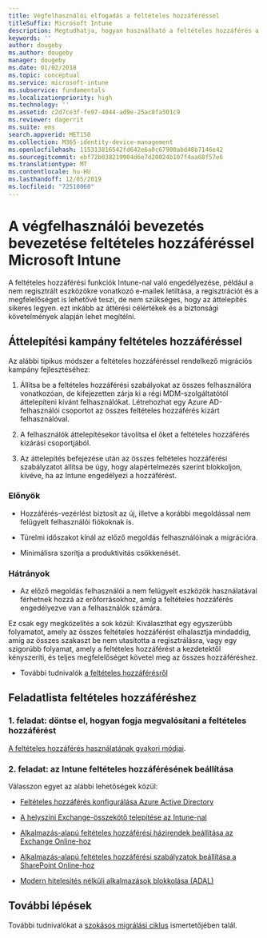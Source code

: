 ```yaml
---
title: Végfelhasználói elfogadás a feltételes hozzáféréssel
titleSuffix: Microsoft Intune
description: Megtudhatja, hogyan használható a feltételes hozzáférés a regisztrációhoz a Microsoft Intuneban.
keywords: ''
author: dougeby
ms.author: dougeby
manager: dougeby
ms.date: 01/02/2018
ms.topic: conceptual
ms.service: microsoft-intune
ms.subservice: fundamentals
ms.localizationpriority: high
ms.technology: ''
ms.assetid: c2d7ce3f-fe97-4044-ad9e-25ac8fa301c9
ms.reviewer: dagerrit
ms.suite: ems
search.appverid: MET150
ms.collection: M365-identity-device-management
ms.openlocfilehash: 115313816542fd642e6a0c67900abd48b7146e42
ms.sourcegitcommit: ebf72b038219904d6e7d20024b107f4aa68f57e6
ms.translationtype: MT
ms.contentlocale: hu-HU
ms.lasthandoff: 12/05/2019
ms.locfileid: "72510060"
---
```

# <a name="drive-end-user-adoption-with-conditional-access-in-microsoft-intune"></a>A végfelhasználói bevezetés bevezetése feltételes hozzáféréssel Microsoft Intune

A feltételes hozzáférési funkciók Intune-nal való engedélyezése, például a nem regisztrált eszközökre vonatkozó e-mailek letiltása, a regisztrációt és a megfelelőséget is lehetővé teszi, de nem szükséges, hogy az áttelepítés sikeres legyen. ezt inkább az áttérési célértékek és a biztonsági követelmények alapján lehet megítélni.

## <a name="migration-campaign-with-conditional-access"></a>Áttelepítési kampány feltételes hozzáféréssel

Az alábbi tipikus módszer a feltételes hozzáféréssel rendelkező migrációs kampány fejlesztéséhez:

1. Állítsa be a feltételes hozzáférési szabályokat az összes felhasználóra vonatkozóan, de kifejezetten zárja ki a régi MDM-szolgáltatótól áttelepíteni kívánt felhasználókat. Létrehozhat egy Azure AD-felhasználói csoportot az összes feltételes hozzáférés kizárt felhasználóval.

2. A felhasználók áttelepítésekor távolítsa el őket a feltételes hozzáférés kizárási csoportjából.

3. Az áttelepítés befejezése után az összes feltételes hozzáférési szabályzatot állítsa be úgy, hogy alapértelmezés szerint blokkoljon, kivéve, ha az Intune engedélyezi a hozzáférést.

### <a name="advantages"></a>Előnyök

- Hozzáférés-vezérlést biztosít az új, illetve a korábbi megoldással nem felügyelt felhasználói fiókoknak is.

- Türelmi időszakot kínál az előző megoldás felhasználóinak a migrációra.

- Minimálisra szorítja a produktivitás csökkenését.

### <a name="disadvantages"></a>Hátrányok

- Az előző megoldás felhasználói a nem felügyelt eszközök használatával férhetnek hozzá az erőforrásokhoz, amíg a feltételes hozzáférés engedélyezve van a felhasználók számára.


Ez csak egy megközelítés a sok közül: Kiválaszthat egy egyszerűbb folyamatot, amely az összes feltételes hozzáférést elhalasztja mindaddig, amíg az összes szakaszt be nem utasította a regisztrálásra, vagy egy szigorúbb folyamat, amely a feltételes hozzáférést a kezdetektől kényszeríti, és teljes megfelelőséget követel meg az összes hozzáféréshez.

- További tudnivalók [a feltételes hozzáférésről](../protect/conditional-access.md)

## <a name="task-list-for-conditional-access"></a>Feladatlista feltételes hozzáféréshez

### <a name="task-1-decide-how-you-are-going-to-implement-conditional-access"></a>1\. feladat: döntse el, hogyan fogja megvalósítani a feltételes hozzáférést

[A feltételes hozzáférés használatának gyakori módjai](../protect/conditional-access-intune-common-ways-use.md).

### <a name="task-2-set-up-intune-conditional-access"></a>2\. feladat: az Intune feltételes hozzáférésének beállítása

Válasszon egyet az alábbi lehetőségek közül:

- [Feltételes hozzáférés konfigurálása Azure Active Directory](https://docs.microsoft.com/azure/active-directory/active-directory-conditional-access-azure-portal)

- [A helyszíni Exchange-összekötő telepítése az Intune-nal](../protect/exchange-connector-install.md)

- [Alkalmazás-alapú feltételes hozzáférési házirendek beállítása az Exchange Online-hoz](../protect/app-based-conditional-access-intune-create.md)

- [Alkalmazás-alapú feltételes hozzáférési szabályzatok beállítása a SharePoint Online-hoz](../protect/app-based-conditional-access-intune-create.md)

- [Modern hitelesítés nélküli alkalmazások blokkolása (ADAL)](../protect/app-modern-authentication-block.md)

## <a name="next-steps"></a>További lépések

További tudnivalókat a [szokásos migrálási ciklus](../migration-guide-cycle.md) ismertetőjében talál.
